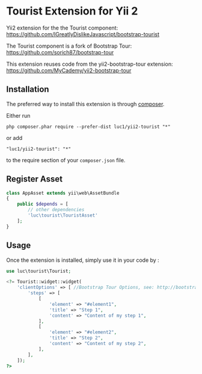 Tourist Extension for Yii 2
===========================

Yii2 extension for the the Tourist component: https://github.com/IGreatlyDislikeJavascript/bootstrap-tourist

The Tourist component is a fork of Bootstrap Tour: https://github.com/sorich87/bootstrap-tour

This extension reuses code from the yii2-bootstrap-tour extension: https://github.com/MyCademy/yii2-bootstrap-tour

Installation
------------

The preferred way to install this extension is through [composer](http://getcomposer.org/download/).

Either run

```
php composer.phar require --prefer-dist luc1/yii2-tourist "*"
```

or add

```
"luc1/yii2-tourist": "*"
```

to the require section of your `composer.json` file.

## Register Asset


```php
class AppAsset extends yii\web\AssetBundle
{
    public $depends = [
        // other dependencies
        'luc\tourist\TouristAsset'        
    ];
}
```

Usage
-----

Once the extension is installed, simply use it in your code by :

```php
use luc\tourist\Tourist;

<?= Tourist::widget::widget(
    'clientOptions' => [ //Bootstrap Tour Options, see: http://bootstraptour.com/api/
        'steps' => [
            [
                'element' => "#element1",
                'title' => "Step 1",
                'content' => "Content of my step 1",
            ],
            [
                'element' => "#element2",
                'title' => "Step 2",
                'content' => "Content of my step 2",
            ],
        ],
    ]); 
?>
```
